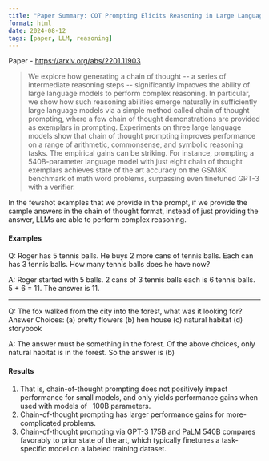 ```yaml
---
title: "Paper Summary: COT Prompting Elicits Reasoning in Large Language Models"
format: html
date: 2024-08-12
tags: [paper, LLM, reasoning]
---
```



Paper - https://arxiv.org/abs/2201.11903 

> We explore how generating a chain of thought -- a series of intermediate reasoning steps -- significantly improves the ability of large language models to perform complex reasoning. In particular, we show how such reasoning abilities emerge naturally in sufficiently large language models via a simple method called chain of thought prompting, where a few chain of thought demonstrations are provided as exemplars in prompting. Experiments on three large language models show that chain of thought prompting improves performance on a range of arithmetic, commonsense, and symbolic reasoning tasks. The empirical gains can be striking. For instance, prompting a 540B-parameter language model with just eight chain of thought exemplars achieves state of the art accuracy on the GSM8K benchmark of math word problems, surpassing even finetuned GPT-3 with a verifier.

In the fewshot examples that we provide in the prompt, if we provide the sample answers in the chain of thought format, instead of just providing the answer, LLMs are able to perform complex reasoning. 

#### Examples
Q: Roger has 5 tennis balls. He buys 2 more cans of tennis balls. Each can has 3 tennis balls. How many tennis balls does he have now?

A: Roger started with 5 balls. 2 cans of 3 tennis balls each is 6 tennis balls. 5 + 6 = 11. The answer is 11.

---

Q: The fox walked from the city into the forest, what was it looking for? Answer Choices: (a) pretty flowers (b) hen house (c) natural habitat (d) storybook

A: The answer must be something in the forest. Of the above choices, only natural habitat is in the forest. So the answer is (b)

#### Results

1. That is, chain-of-thought prompting does not positively impact performance for small models, and only yields performance gains when used with models of  100B parameters.
2. Chain-of-thought prompting has larger performance gains for more-complicated problems. 
3. Chain-of-thought prompting via GPT-3 175B and PaLM 540B compares favorably to prior state of the art, which typically finetunes a task-specific model on a labeled training dataset.